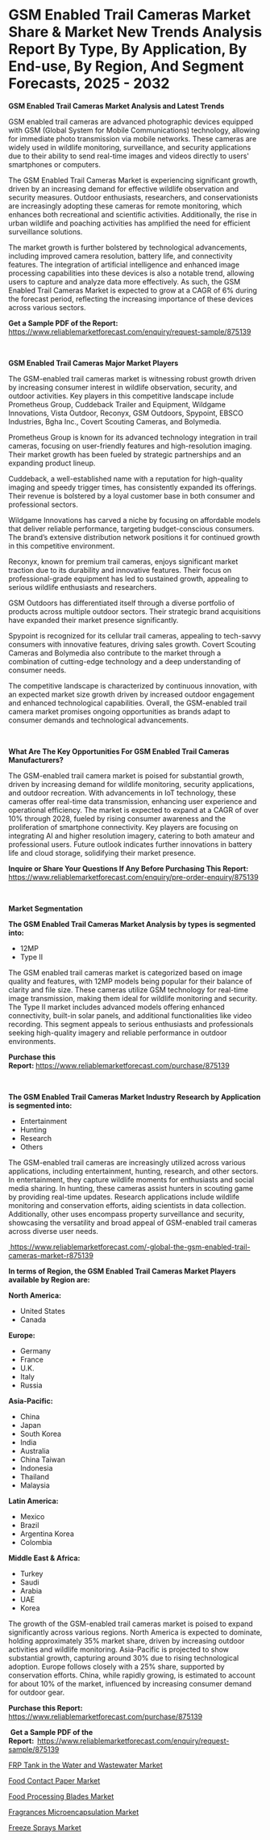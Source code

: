 <p><h1>GSM Enabled Trail Cameras Market Share & Market New Trends Analysis Report By Type, By Application, By End-use, By Region, And Segment Forecasts, 2025 - 2032</h1></p><p><strong>GSM Enabled Trail Cameras Market Analysis and Latest Trends</strong></p>
<p><p>GSM enabled trail cameras are advanced photographic devices equipped with GSM (Global System for Mobile Communications) technology, allowing for immediate photo transmission via mobile networks. These cameras are widely used in wildlife monitoring, surveillance, and security applications due to their ability to send real-time images and videos directly to users' smartphones or computers. </p><p>The GSM Enabled Trail Cameras Market is experiencing significant growth, driven by an increasing demand for effective wildlife observation and security measures. Outdoor enthusiasts, researchers, and conservationists are increasingly adopting these cameras for remote monitoring, which enhances both recreational and scientific activities. Additionally, the rise in urban wildlife and poaching activities has amplified the need for efficient surveillance solutions.</p><p>The market growth is further bolstered by technological advancements, including improved camera resolution, battery life, and connectivity features. The integration of artificial intelligence and enhanced image processing capabilities into these devices is also a notable trend, allowing users to capture and analyze data more effectively. As such, the GSM Enabled Trail Cameras Market is expected to grow at a CAGR of 6% during the forecast period, reflecting the increasing importance of these devices across various sectors.</p></p>
<p><strong>Get a Sample PDF of the Report:&nbsp;</strong> <a href="https://www.reliablemarketforecast.com/enquiry/request-sample/875139?utm_campaign=1893&utm_medium=2&utm_source=Github&utm_content=ia&utm_term=21032025&utm_id=gsm-enabled-trail-cameras">https://www.reliablemarketforecast.com/enquiry/request-sample/875139</a></p>
<p>&nbsp;</p>
<p><strong>GSM Enabled Trail Cameras Major Market Players</strong></p>
<p><p>The GSM-enabled trail cameras market is witnessing robust growth driven by increasing consumer interest in wildlife observation, security, and outdoor activities. Key players in this competitive landscape include Prometheus Group, Cuddeback Trailer and Equipment, Wildgame Innovations, Vista Outdoor, Reconyx, GSM Outdoors, Spypoint, EBSCO Industries, Bgha Inc., Covert Scouting Cameras, and Bolymedia.</p><p>Prometheus Group is known for its advanced technology integration in trail cameras, focusing on user-friendly features and high-resolution imaging. Their market growth has been fueled by strategic partnerships and an expanding product lineup. </p><p>Cuddeback, a well-established name with a reputation for high-quality imaging and speedy trigger times, has consistently expanded its offerings. Their revenue is bolstered by a loyal customer base in both consumer and professional sectors.</p><p>Wildgame Innovations has carved a niche by focusing on affordable models that deliver reliable performance, targeting budget-conscious consumers. The brand’s extensive distribution network positions it for continued growth in this competitive environment.</p><p>Reconyx, known for premium trail cameras, enjoys significant market traction due to its durability and innovative features. Their focus on professional-grade equipment has led to sustained growth, appealing to serious wildlife enthusiasts and researchers.</p><p>GSM Outdoors has differentiated itself through a diverse portfolio of products across multiple outdoor sectors. Their strategic brand acquisitions have expanded their market presence significantly.</p><p>Spypoint is recognized for its cellular trail cameras, appealing to tech-savvy consumers with innovative features, driving sales growth. Covert Scouting Cameras and Bolymedia also contribute to the market through a combination of cutting-edge technology and a deep understanding of consumer needs.</p><p>The competitive landscape is characterized by continuous innovation, with an expected market size growth driven by increased outdoor engagement and enhanced technological capabilities. Overall, the GSM-enabled trail camera market promises ongoing opportunities as brands adapt to consumer demands and technological advancements.</p></p>
<p>&nbsp;</p>
<p><strong>What Are The Key Opportunities For GSM Enabled Trail Cameras Manufacturers?</strong></p>
<p><p>The GSM-enabled trail camera market is poised for substantial growth, driven by increasing demand for wildlife monitoring, security applications, and outdoor recreation. With advancements in IoT technology, these cameras offer real-time data transmission, enhancing user experience and operational efficiency. The market is expected to expand at a CAGR of over 10% through 2028, fueled by rising consumer awareness and the proliferation of smartphone connectivity. Key players are focusing on integrating AI and higher resolution imagery, catering to both amateur and professional users. Future outlook indicates further innovations in battery life and cloud storage, solidifying their market presence.</p></p>
<p><strong>Inquire or Share Your Questions If Any Before Purchasing This Report:</strong> <a href="https://www.reliablemarketforecast.com/enquiry/pre-order-enquiry/875139?utm_campaign=1893&utm_medium=2&utm_source=Github&utm_content=ia&utm_term=21032025&utm_id=gsm-enabled-trail-cameras">https://www.reliablemarketforecast.com/enquiry/pre-order-enquiry/875139</a></p>
<p>&nbsp;</p>
<p><strong>Market Segmentation</strong></p>
<p><strong>The GSM Enabled Trail Cameras Market Analysis by types is segmented into:</strong></p>
<p><ul><li>12MP</li><li>Type II</li></ul></p>
<p><p>The GSM enabled trail cameras market is categorized based on image quality and features, with 12MP models being popular for their balance of clarity and file size. These cameras utilize GSM technology for real-time image transmission, making them ideal for wildlife monitoring and security. The Type II market includes advanced models offering enhanced connectivity, built-in solar panels, and additional functionalities like video recording. This segment appeals to serious enthusiasts and professionals seeking high-quality imagery and reliable performance in outdoor environments.</p></p>
<p><strong>Purchase this Report:&nbsp;</strong><a href="https://www.reliablemarketforecast.com/purchase/875139?utm_campaign=1893&utm_medium=2&utm_source=Github&utm_content=ia&utm_term=21032025&utm_id=gsm-enabled-trail-cameras">https://www.reliablemarketforecast.com/purchase/875139</a></p>
<p>&nbsp;</p>
<p><strong>The GSM Enabled Trail Cameras Market Industry Research by Application is segmented into:</strong></p>
<p><ul><li>Entertainment</li><li>Hunting</li><li>Research</li><li>Others</li></ul></p>
<p><p>The GSM-enabled trail cameras are increasingly utilized across various applications, including entertainment, hunting, research, and other sectors. In entertainment, they capture wildlife moments for enthusiasts and social media sharing. In hunting, these cameras assist hunters in scouting game by providing real-time updates. Research applications include wildlife monitoring and conservation efforts, aiding scientists in data collection. Additionally, other uses encompass property surveillance and security, showcasing the versatility and broad appeal of GSM-enabled trail cameras across diverse user needs.</p></p>
<p><a href="https://www.reliablemarketforecast.com/-global-the-gsm-enabled-trail-cameras-market-r875139?utm_campaign=1893&utm_medium=2&utm_source=Github&utm_content=ia&utm_term=21032025&utm_id=gsm-enabled-trail-cameras">&nbsp;https://www.reliablemarketforecast.com/-global-the-gsm-enabled-trail-cameras-market-r875139</a></p>
<p><strong>In terms of Region, the GSM Enabled Trail Cameras Market Players available by Region are:</strong></p>
<p>
    <p> <strong> North America: </strong>
        <ul>
            <li>United States</li>
            <li>Canada</li>
        </ul>
        </p> 
    <p> <strong> Europe: </strong>
        <ul>
            <li>Germany</li>
            <li>France</li>
            <li>U.K.</li>
            <li>Italy</li>
            <li>Russia</li>
        </ul>
        </p> 
    <p> <strong> Asia-Pacific: </strong>
        <ul>
            <li>China</li>
            <li>Japan</li>
            <li>South Korea</li>
            <li>India</li>
            <li>Australia</li>
            <li>China Taiwan</li>
            <li>Indonesia</li>
            <li>Thailand</li>
            <li>Malaysia</li>
        </ul>
        </p> 
    <p> <strong> Latin America: </strong>
        <ul>
            <li>Mexico</li>
            <li>Brazil</li>
            <li>Argentina Korea</li>
            <li>Colombia</li>
        </ul>
        </p> 
    <p> <strong> Middle East & Africa: </strong>
        <ul>
            <li>Turkey</li>
            <li>Saudi</li>
            <li>Arabia</li>
            <li>UAE</li>
            <li>Korea</li>
        </ul>
    </p>
    </p>
<p><p>The growth of the GSM-enabled trail cameras market is poised to expand significantly across various regions. North America is expected to dominate, holding approximately 35% market share, driven by increasing outdoor activities and wildlife monitoring. Asia-Pacific is projected to show substantial growth, capturing around 30% due to rising technological adoption. Europe follows closely with a 25% share, supported by conservation efforts. China, while rapidly growing, is estimated to account for about 10% of the market, influenced by increasing consumer demand for outdoor gear.</p></p>
<p><strong>Purchase this Report: </strong><a href="https://www.reliablemarketforecast.com/purchase/875139?utm_campaign=1893&utm_medium=2&utm_source=Github&utm_content=ia&utm_term=21032025&utm_id=gsm-enabled-trail-cameras">https://www.reliablemarketforecast.com/purchase/875139</a></p>
<p>&nbsp;<strong>Get a Sample PDF of the Report:&nbsp;&nbsp;</strong><a href="https://www.reliablemarketforecast.com/enquiry/request-sample/875139?utm_campaign=1893&utm_medium=2&utm_source=Github&utm_content=ia&utm_term=21032025&utm_id=gsm-enabled-trail-cameras">https://www.reliablemarketforecast.com/enquiry/request-sample/875139</a></p>
<p><strong></strong></p>
<p><p><a href="https://github.com/fontshatintj/Market-Research-Report-List-1/blob/main/frp-tank-in-the-water-and-wastewater-market.md?utm_campaign=1893&utm_medium=2&utm_source=Github&utm_content=ia&utm_term=21032025&utm_id=gsm-enabled-trail-cameras">FRP Tank in the Water and Wastewater Market</a></p><p><a href="https://github.com/hoppeellia6b/Market-Research-Report-List-1/blob/main/food-contact-paper-market.md?utm_campaign=1893&utm_medium=2&utm_source=Github&utm_content=ia&utm_term=21032025&utm_id=gsm-enabled-trail-cameras">Food Contact Paper Market</a></p><p><a href="https://github.com/nedzazollo74/Market-Research-Report-List-1/blob/main/food-processing-blades-market.md?utm_campaign=1893&utm_medium=2&utm_source=Github&utm_content=ia&utm_term=21032025&utm_id=gsm-enabled-trail-cameras">Food Processing Blades Market</a></p><p><a href="https://github.com/bredevasil2q/Market-Research-Report-List-1/blob/main/fragrances-microencapsulation-market.md?utm_campaign=1893&utm_medium=2&utm_source=Github&utm_content=ia&utm_term=21032025&utm_id=gsm-enabled-trail-cameras">Fragrances Microencapsulation Market</a></p><p><a href="https://github.com/winjelequegt/Market-Research-Report-List-1/blob/main/freeze-sprays-market.md?utm_campaign=1893&utm_medium=2&utm_source=Github&utm_content=ia&utm_term=21032025&utm_id=gsm-enabled-trail-cameras">Freeze Sprays Market</a></p></p>